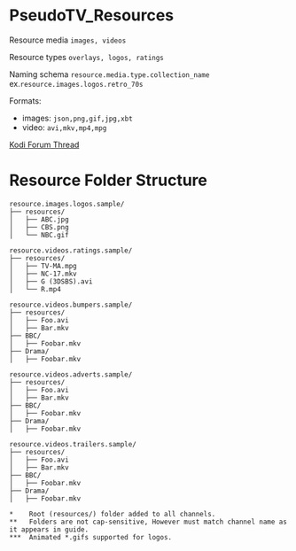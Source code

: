 

# PseudoTV_Resources

Resource media `images, videos`

Resource types `overlays, logos, ratings`

Naming schema `resource.media.type.collection_name` ex.`resource.images.logos.retro_70s`

Formats:
 - images: `json,png,gif,jpg,xbt`
 - video: `avi,mkv,mp4,mpg`

[Kodi Forum Thread](https://forum.kodi.tv/showthread.php?tid=347359)


# Resource Folder Structure

    resource.images.logos.sample/
    ├── resources/
    │   ├── ABC.jpg
    │   ├── CBS.png
    │   └── NBC.gif

    resource.videos.ratings.sample/
    ├── resources/
    │   ├── TV-MA.mpg
    │   ├── NC-17.mkv
    │   ├── G (3DSBS).avi
    │   └── R.mp4

    resource.videos.bumpers.sample/
    ├── resources/
    │   ├── Foo.avi
    │   ├── Bar.mkv
    ├── BBC/
    │   ├── Foobar.mkv
    ├── Drama/
    │   ├── Foobar.mkv

    resource.videos.adverts.sample/
    ├── resources/
    │   ├── Foo.avi
    │   ├── Bar.mkv
    ├── BBC/
    │   ├── Foobar.mkv
    ├── Drama/
    │   ├── Foobar.mkv

    resource.videos.trailers.sample/
    ├── resources/
    │   ├── Foo.avi
    │   ├── Bar.mkv
    ├── BBC/
    │   ├── Foobar.mkv
    ├── Drama/
    │   ├── Foobar.mkv

    *    Root (resources/) folder added to all channels.
    **   Folders are not cap-sensitive, However must match channel name as it appears in guide.
    ***  Animated *.gifs supported for logos.
